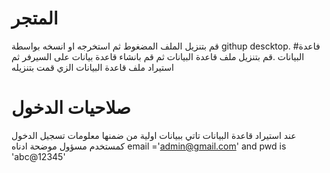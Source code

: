 # المتجر
قم بتنزيل الملف المضغوط ثم استخرجه او انسخه بواسطة githup descktop.
#فاعدة البيانات
.قم بتنزيل ملف قاعدة البيانات  ثم قم بانشاء قاعدة بيانات على السيرفر ثم استيراد ملف قاعدة البيانات الزي قمت بتنزيله
# صلاحيات الدخول
عند استيراد قاعدة البيانات تاتي ببيانات اولية من ضمنها معلومات تسجيل الدخول كمستخدم مسؤول موضحة ادناه
email ='admin@gmail.com' and pwd is 'abc@12345'
